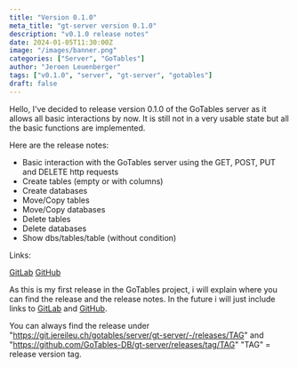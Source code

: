 ```yaml
---
title: "Version 0.1.0"
meta_title: "gt-server version 0.1.0"
description: "v0.1.0 release notes"
date: 2024-01-05T11:30:00Z
image: "/images/banner.png"
categories: ["Server", "GoTables"]
author: "Jeroen Leuenberger"
tags: ["v0.1.0", "server", "gt-server", "gotables"]
draft: false
---
```


Hello,
I've decided to release version 0.1.0 of the GoTables server as it allows all basic interactions by now. It is still not in a very usable state but all the basic functions are implemented.

Here are the release notes:

- Basic interaction with the GoTables server using the GET, POST, PUT and DELETE http requests
- Create tables (empty or with columns)
- Create databases
- Move/Copy tables
- Move/Copy databases
- Delete tables
- Delete databases
- Show dbs/tables/table (without condition)

Links:

[GitLab](https://git.jereileu.ch/gotables/server/gt-server/-/releases/v0.1.0)
[GitHub](https://github.com/GoTables-DB/gt-server/releases/tag/v0.1.0)

As this is my first release in the GoTables project, i will explain where you can find the release and the release notes. In the future i will just include links to [GitLab](https://git.jereileu.ch/gotables) and [GitHub](https://github.com/GoTables-DB).

You can always find the release under "https://git.jereileu.ch/gotables/server/gt-server/-/releases/TAG" and "https://github.com/GoTables-DB/gt-server/releases/tag/TAG" "TAG" = release version tag.